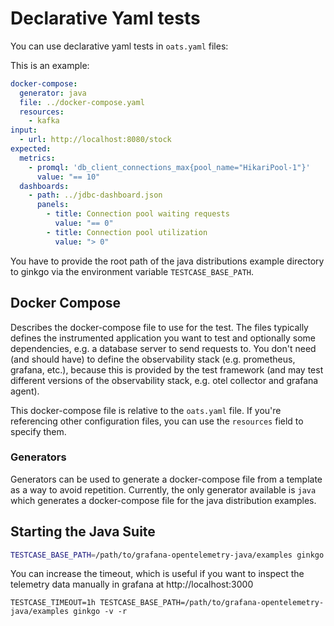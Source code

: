 # Declarative Yaml tests

You can use declarative yaml tests in `oats.yaml` files:

This is an example:

```yaml
docker-compose:
  generator: java
  file: ../docker-compose.yaml
  resources:
    - kafka
input:
  - url: http://localhost:8080/stock
expected:
  metrics:
    - promql: 'db_client_connections_max{pool_name="HikariPool-1"}'
      value: "== 10"
  dashboards:
    - path: ../jdbc-dashboard.json
      panels:
        - title: Connection pool waiting requests
          value: "== 0"
        - title: Connection pool utilization
          value: "> 0"
```

You have to provide the root path of the java distributions example directory to ginkgo
via the environment variable `TESTCASE_BASE_PATH`.

## Docker Compose

Describes the docker-compose file to use for the test.
The files typically defines the instrumented application you want to test and optionally some dependencies,
e.g. a database server to send requests to.
You don't need (and should have) to define the observability stack (e.g. prometheus, grafana, etc.),
because this is provided by the test framework (and may test different versions of the observability stack,
e.g. otel collector and grafana agent).

This docker-compose file is relative to the `oats.yaml` file.
If you're referencing other configuration files, you can use the `resources` field to specify them.

### Generators

Generators can be used to generate a docker-compose file from a template as a way to avoid repetition.
Currently, the only generator available is `java` which generates a docker-compose file for the java distribution
examples.

## Starting the Java Suite

```bash
TESTCASE_BASE_PATH=/path/to/grafana-opentelemetry-java/examples ginkgo -v -r
```
                           
You can increase the timeout, which is useful if you want to inspect the telemetry data manually
in grafana at http://localhost:3000

```
TESTCASE_TIMEOUT=1h TESTCASE_BASE_PATH=/path/to/grafana-opentelemetry-java/examples ginkgo -v -r
```
